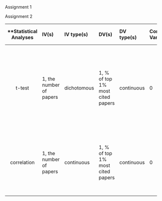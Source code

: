 Assignment 1


Assignment 2

| **Statistical Analyses	|  IV(s)  |  IV type(s) |  DV(s)  |  DV type(s)  |  Control Var | Control Var type  | Question to be answered | _H0_ | alpha | link to paper **| 
|:----------:|:----------|:------------|:-------------|:-------------|:------------|:------------- |:------------------|:----:|:-------:|:-------|
t-test	| 1, the number of papers | dichotomous | 1, % of top 1% most cited papers| continuous | 0 | NAN | 	Does the share of an author’s top 1% most cited papers increase as his/her total number of papers increase? | R(IV) <= R(DV) | 0.05 | [How Many Is Too Many? On the Relationship between Research Productivity and Impact](http://journals.plos.org/plosone/article?id=info%3Adoi/10.1371/journal.pone.0162709) |
correlation	| 1, the number of papers | continuous | 1, % of top 1% most cited papers| continuous | 0 | NAN | 	How strongly are the number of papers and % of top 1% most cited papers? | the number of papers does not influence % of top 1% most cited papers  | 0.05 | [How Many Is Too Many? On the Relationship between Research Productivity and Impact](http://journals.plos.org/plosone/article?id=info%3Adoi/10.1371/journal.pone.0162709)|
  |||||||||

